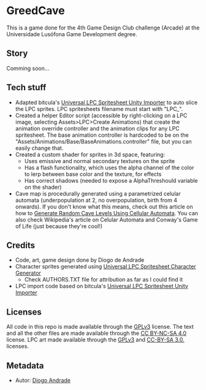 # GreedCave

This is a game done for the 4th Game Design Club challenge (Arcade) at the Universidade Lusófona Game Development degree.

## Story

Comming soon...

## Tech stuff

* Adapted bitcula's [Universal LPC Spritesheet Unity Importer] to auto slice the LPC sprites. LPC spritesheets filename must start with "LPC_".
* Created a helper Editor script (accessible by right-clicking on a LPC image, selecting Assets>LPC>Create Animations) that create the animation override controller and the animation clips for any LPC spritesheet. The base animation controller is hardcoded to be on the "Assets/Animations/Base/BaseAnimations.controller" file, but you can easily change that.
* Created a custom shader for sprites in 3d space, featuring:
  * Uses emissive and normal secondary textures on the sprite
  * Has a flash functionality, which uses the alpha channel of the color to lerp between base color and the texture, for effects
  * Has correct shadows (needed to expose a AlphaThreshould variable on the shader)
* Cave map is procedurally generated using a parametrized celular automata (underpopulation at 2, no overpopulation, birth from 4 onwards). If you don't know what this means, check out this article on how to [Generate Random Cave Levels Using Cellular Automata]. You can also check Wikipedia's article on Celular Automata and Conway's Game of Life (just because they're cool!)

## Credits

* Code, art, game design done by Diogo de Andrade
* Character sprites generated using [Universal LPC Spritesheet Character Generator]
  * Check AUTHORS.TXT file for attribution as far as I could find it
* LPC import code based on bitcula's [Universal LPC Spritesheet Unity Importer]

## Licenses

All code in this repo is made available through the [GPLv3] license.
The text and all the other files are made available through the 
[CC BY-NC-SA 4.0] license.
LPC art made available through the [GPLv3] and [CC-BY-SA 3.0.] licenses.

## Metadata

* Autor: [Diogo Andrade][]

[Diogo Andrade]:https://github.com/DiogoDeAndrade
[GPLv3]:https://www.gnu.org/licenses/gpl-3.0.en.html
[CC-BY-SA 3.0.]:http://creativecommons.org/licenses/by-sa/3.0/
[CC BY-NC-SA 4.0]:https://creativecommons.org/licenses/by-nc-sa/4.0/
[Bfxr]:https://www.bfxr.net/
[Universal LPC Spritesheet Character Generator]:https://sanderfrenken.github.io/
[Universal LPC Spritesheet Unity Importer]:https://github.com/bitcula/Universal-LPC-Spritesheet-Unity-Importer
[Generate Random Cave Levels Using Cellular Automata]:https://gamedevelopment.tutsplus.com/tutorials/generate-random-cave-levels-using-cellular-automata--gamedev-9664